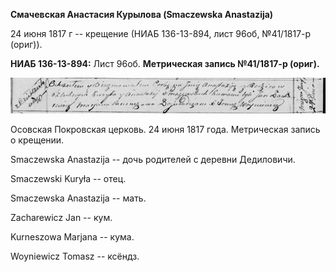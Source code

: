 **Смачевская Анастасия Курылова (Smaczewska Anastazija)**

24 июня 1817 г -- крещение (НИАБ 136-13-894, лист 96об, №41/1817-р
(ориг)).

**НИАБ 136-13-894:** Лист 96об. **Метрическая запись №41/1817-р
(ориг).**

![](./media/787be27c54d3e5218489c17f67c05a3734ddfe93.png)

Осовская Покровская церковь. 24 июня 1817 года. Метрическая запись о
крещении.

Smaczewska Anastazija -- дочь родителей с деревни Дедиловичи.

Smaczewski Kuryła -- отец.

Smaczewska Anastazija -- мать.

Zacharewicz Jan -- кум.

Kurneszowa Marjana -- кума.

Woyniewicz Tomasz -- ксёндз.
